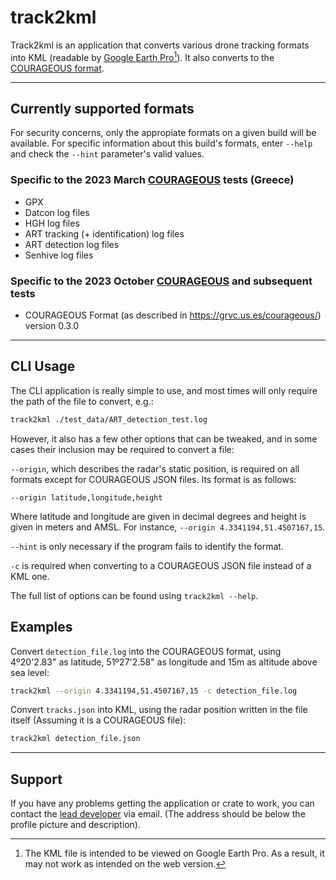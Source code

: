 # track2kml

Track2kml is an application that converts various drone tracking formats into KML (readable by [Google Earth Pro](https://earth.google.com/intl/earth/download/ge/agree.html)[^1]).
It also converts to the [COURAGEOUS format](https://grvc.us.es/courageous/).

[^1]: The KML file is intended to be viewed on Google Earth Pro. As a result, it may not work as intended on the web version.

---

## Currently supported formats

For security concerns, only the appropiate formats on a given build will be available. For specific information about this build's formats, enter `--help` and check the `--hint` parameter's valid values.

### Specific to the 2023 March [COURAGEOUS](https://courageous-isf.eu/) tests (Greece)

- GPX
- Datcon log files
- HGH log files
- ART tracking (+ identification) log files
- ART detection log files
- Senhive log files

### Specific to the 2023 October [COURAGEOUS](https://courageous-isf.eu/) and subsequent tests

- COURAGEOUS Format (as described in <https://grvc.us.es/courageous/>) version 0.3.0

---

## CLI Usage

The CLI application is really simple to use, and most times will only require the path of the file to convert, e.g.:

```sh
track2kml ./test_data/ART_detection_test.log
```

However, it also has a few other options that can be tweaked, and in some cases their inclusion may be required to convert a file:

`--origin`, which describes the radar's static position, is required on all formats except for COURAGEOUS JSON files. Its format is as follows:

```
--origin latitude,longitude,height
```

Where latitude and longitude are given in decimal degrees and height is given in meters and AMSL. For instance, `--origin 4.3341194,51.4507167,15`.

`--hint` is only necessary if the program fails to identify the format.

`-c` is required when converting to a COURAGEOUS JSON file instead of a KML one.

The full list of options can be found using `track2kml --help`.

## Examples

Convert `detection_file.log` into the COURAGEOUS format, using 4º20'2.83" as latitude, 51º27'2.58" as longitude and 15m as altitude above sea level:

```sh
track2kml --origin 4.3341194,51.4507167,15 -c detection_file.log
```

Convert `tracks.json` into KML, using the radar position written in the file itself (Assuming it is a COURAGEOUS file):

```sh
track2kml detection_file.json
```

---

## Support

If you have any problems getting the application or crate to work, you can contact the [lead developer](https://github.com/aleokdev) via email. (The address should be below the profile picture and description).
